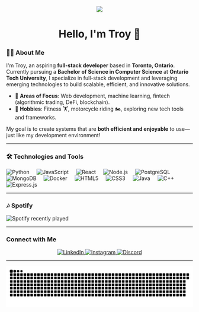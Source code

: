 <div align="center">
  <img height="150" src="https://i.pinimg.com/originals/4b/84/b1/4b84b1b5b40033e0a3a0bb2e22b7230d.gif" />
</div>

### 

<h1 align="center">Hello, I'm Troy 👋</h1>

###

### 👨‍💻 About Me

I'm Troy, an aspiring **full-stack developer** based in **Toronto, Ontario**.  
Currently pursuing a **Bachelor of Science in Computer Science** at **Ontario Tech University**, I specialize in full-stack development and leveraging emerging technologies to build scalable, efficient, and innovative solutions.

- 🌱 **Areas of Focus**: Web development, machine learning, fintech (algorithmic trading, DeFi, blockchain).
- 🚀 **Hobbies**: Fitness 🏋️, motorcycle riding 🏍️, exploring new tech tools and frameworks.

My goal is to create systems that are **both efficient and enjoyable** to use—just like my development environment!

---

### 🛠️ Technologies and Tools

<div align="left">
  <img src="https://cdn.jsdelivr.net/gh/devicons/devicon/icons/python/python-original.svg" height="40" alt="Python" />
  <img width="12" />
  <img src="https://cdn.jsdelivr.net/gh/devicons/devicon/icons/javascript/javascript-original.svg" height="40" alt="JavaScript" />
  <img width="12" />
  <img src="https://cdn.jsdelivr.net/gh/devicons/devicon/icons/react/react-original.svg" height="40" alt="React" />
  <img width="12" />
  <img src="https://cdn.jsdelivr.net/gh/devicons/devicon/icons/nodejs/nodejs-original.svg" height="40" alt="Node.js" />
  <img width="12" />
  <img src="https://cdn.jsdelivr.net/gh/devicons/devicon/icons/postgresql/postgresql-original.svg" height="40" alt="PostgreSQL" />
  <img width="12" />
  <img src="https://cdn.jsdelivr.net/gh/devicons/devicon/icons/mongodb/mongodb-original.svg" height="40" alt="MongoDB" />
  <img width="12" />
  <img src="https://cdn.jsdelivr.net/gh/devicons/devicon/icons/docker/docker-original.svg" height="40" alt="Docker" />
  <img width="12" />
  <img src="https://cdn.jsdelivr.net/gh/devicons/devicon/icons/html5/html5-original.svg" height="40" alt="HTML5" />
  <img width="12" />
  <img src="https://cdn.jsdelivr.net/gh/devicons/devicon/icons/css3/css3-original.svg" height="40" alt="CSS3" />
  <img width="12" />
  <img src="https://cdn.jsdelivr.net/gh/devicons/devicon/icons/java/java-original.svg" height="40" alt="Java" />
  <img width="12" />
  <img src="https://cdn.jsdelivr.net/gh/devicons/devicon/icons/cplusplus/cplusplus-original.svg" height="40" alt="C++" />
  <img width="12" />
  <img src="https://cdn.jsdelivr.net/gh/devicons/devicon/icons/express/express-original.svg" height="40" alt="Express.js" />
</div>

---

### 🎶 Spotify

![Spotify recently played](https://spotify-recently-played-readme.vercel.app/api?user=thec2yfaxlvr9pjgpv98inkse)

---

### Connect with Me

<div align="center">
  <a href="http://www.linkedin.com/in/troyggabriel" target="_blank">
    <img src="https://img.shields.io/static/v1?message=LinkedIn&logo=linkedin&label=&color=0077B5&logoColor=white&labelColor=&style=for-the-badge" height="25" alt="LinkedIn" />
  </a>
  <a href="https://instagram.com/your_instagram" target="_blank">
    <img src="https://img.shields.io/static/v1?message=Instagram&logo=instagram&label=&color=E4405F&logoColor=white&labelColor=&style=for-the-badge" height="25" alt="Instagram" />
  </a>
  <a href="https://discord.com/users/your_discord" target="_blank">
    <img src="https://img.shields.io/static/v1?message=Discord&logo=discord&label=&color=7289DA&logoColor=white&labelColor=&style=for-the-badge" height="25" alt="Discord" />
  </a>
</div>

---

![snake gif](https://github.com/grayveins/grayveins/blob/output/github-snake-dark.svg)
